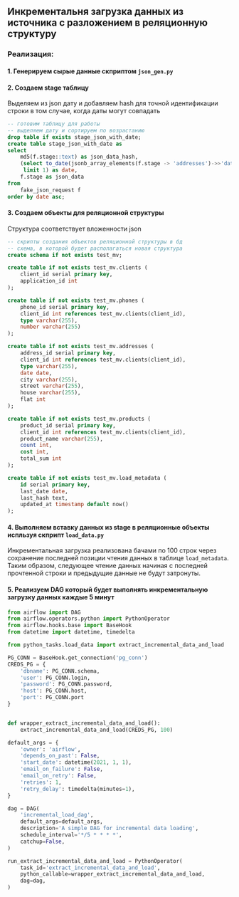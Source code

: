 ## Инкрементальня загрузка данных из источника с разложением в реляционную структуру

### Реализация:

#### 1. Генерируем сырые данные скприптом `json_gen.py`
#### 2. Создаем stage таблицу 
Выделяем из json дату и добавляем hash для точной идентификации строки в том случае, когда даты могут совпадать
```sql
-- готовим таблицу для работы
-- выделяем дату и сортируем по возрастанию
drop table if exists stage_json_with_date;
create table stage_json_with_date as
select
    md5(f.stage::text) as json_data_hash,
    (select to_date(jsonb_array_elements(f.stage -> 'addresses')->>'date', 'DD-MM-YYYY')
     limit 1) as date,
    f.stage as json_data
from
    fake_json_request f
order by date asc;
```
#### 3. Создаем объекты для реляционной структуры
Структура соответствует вложенности json 
```sql
-- скрипты создания объектов реляционной структуры в бд
-- схема, в которой будет располагаться новая структура
create schema if not exists test_mv;

create table if not exists test_mv.clients (
    client_id serial primary key,
    application_id int
);

create table if not exists test_mv.phones (
    phone_id serial primary key,
    client_id int references test_mv.clients(client_id),
    type varchar(255),
    number varchar(255)
);

create table if not exists test_mv.addresses (
    address_id serial primary key,
    client_id int references test_mv.clients(client_id),
    type varchar(255),
    date date,
    city varchar(255),
    street varchar(255),
    house varchar(255),
    flat int
);

create table if not exists test_mv.products (
    product_id serial primary key,
    client_id int references test_mv.clients(client_id),
    product_name varchar(255),
    count int,
    cost int,
    total_sum int
);

create table if not exists test_mv.load_metadata (
    id serial primary key,
    last_date date,
    last_hash text,
    updated_at timestamp default now()
);
```
#### 4. Выполняем вставку данных из stage в реляционные объекты испльзуя скприпт `load_data.py`
Инкрементальная загрузка реализована бачами по 100 строк через сохранение последней позиции чтения данных в таблице `load_metadata`. 
Таким образом, следующее чтение данных начиная с последней прочтенной строки и предыдущие данные не будут затронуты.

#### 5. Реализуем DAG который будет выполнять инкрементальную загрузку данных каждые 5 минут
```python
from airflow import DAG
from airflow.operators.python import PythonOperator
from airflow.hooks.base import BaseHook
from datetime import datetime, timedelta

from python_tasks.load_data import extract_incremental_data_and_load

PG_CONN = BaseHook.get_connection('pg_conn')
CREDS_PG = {
    'dbname': PG_CONN.schema,
    'user': PG_CONN.login,
    'password': PG_CONN.password,
    'host': PG_CONN.host,
    'port': PG_CONN.port
}


def wrapper_extract_incremental_data_and_load():
    extract_incremental_data_and_load(CREDS_PG, 100)

default_args = {
    'owner': 'airflow',
    'depends_on_past': False,
    'start_date': datetime(2021, 1, 1),
    'email_on_failure': False,
    'email_on_retry': False,
    'retries': 1,
    'retry_delay': timedelta(minutes=1),
}

dag = DAG(
    'incremental_load_dag',
    default_args=default_args,
    description='A simple DAG for incremental data loading',
    schedule_interval='*/5 * * * *',
    catchup=False,
)

run_extract_incremental_data_and_load = PythonOperator(
    task_id='extract_incremental_data_and_load',
    python_callable=wrapper_extract_incremental_data_and_load,
    dag=dag,
)
```